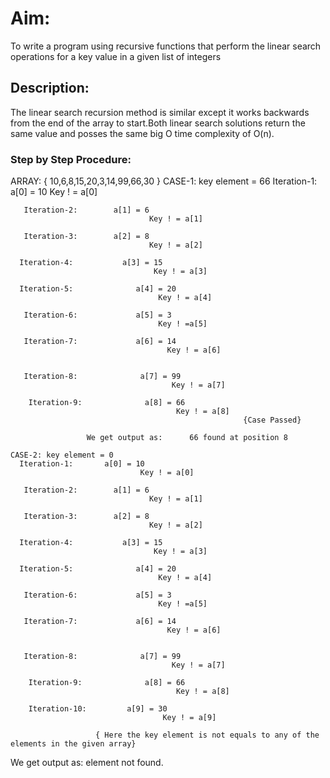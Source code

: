 # Aim:
To write a program using recursive functions that perform the linear search operations for a key value in a given list of integers

## Description:
The linear search recursion method is similar except it works backwards from the end of the array to start.Both linear search solutions return the same value and posses the same big O time complexity of O(n).

### Step by Step Procedure:

ARRAY: { 10,6,8,15,20,3,14,99,66,30 }
CASE-1: key element = 66
      Iteration-1:       a[0] = 10
                                 Key ! = a[0]

       Iteration-2:        a[1] = 6
                                   Key ! = a[1]

       Iteration-3:        a[2] = 8
                                   Key ! = a[2]

      Iteration-4:           a[3] = 15
                                    Key ! = a[3]

      Iteration-5:              a[4] = 20
                                     Key ! = a[4]

       Iteration-6:             a[5] = 3 
                                     Key ! =a[5]

       Iteration-7:             a[6] = 14 
                                       Key ! = a[6]
        
    
       Iteration-8:              a[7] = 99
                                        Key ! = a[7]

        Iteration-9:              a[8] = 66
                                         Key ! = a[8]    
                                                        {Case Passed}
     
                     We get output as:      66 found at position 8
                     
    CASE-2: key element = 0 
      Iteration-1:       a[0] = 10
                                 Key ! = a[0]

       Iteration-2:        a[1] = 6
                                   Key ! = a[1]

       Iteration-3:        a[2] = 8
                                   Key ! = a[2]

      Iteration-4:           a[3] = 15
                                    Key ! = a[3]

      Iteration-5:              a[4] = 20
                                     Key ! = a[4]

       Iteration-6:             a[5] = 3 
                                     Key ! =a[5]

       Iteration-7:             a[6] = 14 
                                       Key ! = a[6]
        
    
       Iteration-8:              a[7] = 99
                                        Key ! = a[7]

        Iteration-9:              a[8] = 66
                                         Key ! = a[8] 
                                         
        Iteration-10:         a[9] = 30
                                      Key ! = a[9]
                                      
                       { Here the key element is not equals to any of the elements in the given array}

We get output as:     element not found.


                                                                    
     
                  
    

      
    

    
    


      
    

    
    
